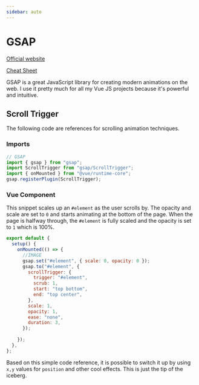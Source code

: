 ```yaml
---
sidebar: auto
---
```


# GSAP

[Official website](https://greensock.com/)

[Cheat Sheet](https://greensock.com/cheatsheet/)

GSAP is a great JavaScript library for creating modern animations on the web.  I use it pretty much for all my Vue JS projects because it's powerful and intuitive.  

## Scroll Trigger

The following code are references for scrolling animation techniques. 

### Imports

```js
// GSAP
import { gsap } from "gsap";
import ScrollTrigger from "gsap/ScrollTrigger";
import { onMounted } from "@vue/runtime-core";
gsap.registerPlugin(ScrollTrigger);
```
### Vue Component

This snippet scales up an `#element` as the user scrolls by.  The opacity and scale are set to `0` and starts animating at the bottom of the page.  When the page is halfway through, the `#element` is fully scaled and the opacity is set to `1` which is 100%. 

```js
export default {
  setup() {
    onMounted(() => {
      //IMAGE
      gsap.set("#element", { scale: 0, opacity: 0 });
      gsap.to("#element", {
        scrollTrigger: {
          trigger: "#element",
          scrub: 1,
          start: "top bottom",
          end: "top center",
        },
        scale: 1,
        opacity: 1,
        ease: "none",
        duration: 3,
      });
     
    });
  },
};
```

Based on this simple code reference, it is possible to switch it up by using `x,y` values for `position` and other cool effects.  This is just the tip of the iceberg. 


